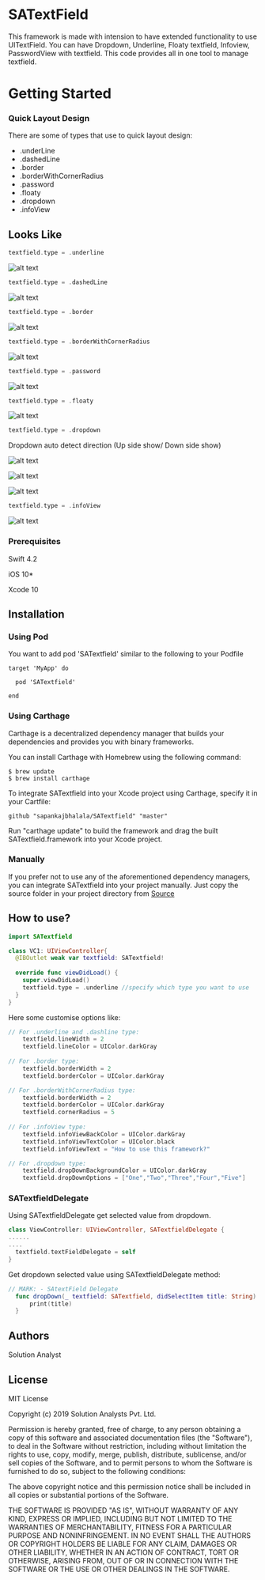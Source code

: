 # SATextField

This framework is made with intension to have extended functionality to use UITextField. You can have Dropdown, Underline, Floaty textfield, Infoview, PasswordView with textfield. This code provides all in one tool to manage textfield.

# Getting Started
### Quick Layout Design
There are some of types that use to quick layout design:

* .underLine
* .dashedLine
* .border
* .borderWithCornerRadius
* .password
* .floaty
* .dropdown
* .infoView

## Looks Like

```swift
textfield.type = .underline
```
![alt text](https://github.com/sapankajbhalala/SATextField/blob/master/SATextfield/SATextfieldEx/Resources/Images/SATextfield_Underline.png)

```swift
textfield.type = .dashedLine
```
![alt text](https://github.com/sapankajbhalala/SATextField/blob/master/SATextfield/SATextfieldEx/Resources/Images/SATextfield_DashLine.png)

```swift
textfield.type = .border
```
![alt text](https://github.com/sapankajbhalala/SATextField/blob/master/SATextfield/SATextfieldEx/Resources/Images/SATextfield_Border.png)

```swift
textfield.type = .borderWithCornerRadius
```
![alt text](https://github.com/sapankajbhalala/SATextField/blob/master/SATextfield/SATextfieldEx/Resources/Images/SATextfield_BorderWithCorner.png)

```swift
textfield.type = .password
```
![alt text](https://github.com/sapankajbhalala/SATextField/blob/master/SATextfield/SATextfieldEx/Resources/Images/SATextfield_Password.png)

```swift
textfield.type = .floaty
```
![alt text](https://github.com/sapankajbhalala/SATextField/blob/master/SATextfield/SATextfieldEx/Resources/Images/SATextfield_Floaty.png)

```swift
textfield.type = .dropdown
```
Dropdown auto detect direction (Up side show/ Down side show)

![alt text](https://github.com/sapankajbhalala/SATextField/blob/master/SATextfield/SATextfieldEx/Resources/Images/SATextfield_DropdownDirUp.png)

![alt text](https://github.com/sapankajbhalala/SATextField/blob/master/SATextfield/SATextfieldEx/Resources/Images/SATextfield_DropdownDirDown.png)

![alt text](https://github.com/sapankajbhalala/SATextField/blob/master/SATextfield/SATextfieldEx/Resources/Images/SATextfield_DropdownDirDownEx.png)


```swift
textfield.type = .infoView
```
![alt text](https://github.com/sapankajbhalala/SATextField/blob/master/SATextfield/SATextfieldEx/Resources/Images/SATextfield_InfoView.png)


### Prerequisites

Swift 4.2

iOS 10*

Xcode 10

## Installation

### Using Pod
You want to add pod 'SATextfield' similar to the following to your Podfile
```
target 'MyApp' do

  pod 'SATextfield'
  
end
```

### Using Carthage

Carthage is a decentralized dependency manager that builds your dependencies and provides you with binary frameworks.

You can install Carthage with Homebrew using the following command:
```
$ brew update
$ brew install carthage
```
To integrate SATextfield into your Xcode project using Carthage, specify it in your Cartfile:

	github "sapankajbhalala/SATextfield" "master"
	
Run "carthage update" to build the framework and drag the built SATextfield.framework into your Xcode project.

### Manually

If you prefer not to use any of the aforementioned dependency managers, you can integrate SATextfield into your project manually. Just copy the source folder in your project directory from [Source](https://github.com/sapankajbhalala/SATextField/tree/master/SATextfield/SATextfieldEx/Utils/CustomComps/Sources)

## How to use?
```swift
import SATextfield

class VC1: UIViewController{
  @IBOutlet weak var textfield: SATextfield!
  
  override func viewDidLoad() {
    super.viewDidLoad()
    textfield.type = .underline //specify which type you want to use
  }
}
```

Here some customise options like:
```swift
// For .underline and .dashline type:
    textfield.lineWidth = 2
    textfield.lineColor = UIColor.darkGray
    
// For .border type:
    textfield.borderWidth = 2
    textfield.borderColor = UIColor.darkGray

// For .borderWithCornerRadius type:
    textfield.borderWidth = 2
    textfield.borderColor = UIColor.darkGray
    textfield.cornerRadius = 5
    
// For .infoView type:
    textfield.infoViewBackColor = UIColor.darkGray
    textfield.infoViewTextColor = UIColor.black
    textfield.infoViewText = "How to use this framework?"

// For .dropdown type:
    textfield.dropDownBackgroundColor = UIColor.darkGray
    textfield.dropDownOptions = ["One","Two","Three","Four","Five"]
```

### SATextfieldDelegate
Using SATextfieldDelegate get selected value from dropdown.

```swift
class ViewController: UIViewController, SATextfieldDelegate {
......
....
  textfield.textFieldDelegate = self
}
```

Get dropdown selected value using SATextfieldDelegate method:
```swift
// MARK: - SAtextField Delegate
  func dropDown(_ textfield: SATextfield, didSelectItem title: String) {
      print(title)
  }
```

## Authors
Solution Analyst

## License

MIT License

Copyright (c) 2019 Solution Analysts Pvt. Ltd.

Permission is hereby granted, free of charge, to any person obtaining a copy
of this software and associated documentation files (the "Software"), to deal
in the Software without restriction, including without limitation the rights
to use, copy, modify, merge, publish, distribute, sublicense, and/or sell
copies of the Software, and to permit persons to whom the Software is
furnished to do so, subject to the following conditions:

The above copyright notice and this permission notice shall be included in all
copies or substantial portions of the Software.

THE SOFTWARE IS PROVIDED "AS IS", WITHOUT WARRANTY OF ANY KIND, EXPRESS OR
IMPLIED, INCLUDING BUT NOT LIMITED TO THE WARRANTIES OF MERCHANTABILITY,
FITNESS FOR A PARTICULAR PURPOSE AND NONINFRINGEMENT. IN NO EVENT SHALL THE
AUTHORS OR COPYRIGHT HOLDERS BE LIABLE FOR ANY CLAIM, DAMAGES OR OTHER
LIABILITY, WHETHER IN AN ACTION OF CONTRACT, TORT OR OTHERWISE, ARISING FROM,
OUT OF OR IN CONNECTION WITH THE SOFTWARE OR THE USE OR OTHER DEALINGS IN THE
SOFTWARE.
